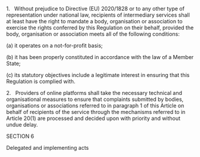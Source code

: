 1.   Without prejudice to Directive (EU) 2020/1828 or to any other type of representation under national law, recipients of intermediary services shall at least have the right to mandate a body, organisation or association to exercise the rights conferred by this Regulation on their behalf, provided the body, organisation or association meets all of the following conditions:

(a) it operates on a not-for-profit basis;

(b) it has been properly constituted in accordance with the law of a Member State;

(c) its statutory objectives include a legitimate interest in ensuring that this Regulation is complied with.

2.   Providers of online platforms shall take the necessary technical and organisational measures to ensure that complaints submitted by bodies, organisations or associations referred to in paragraph 1 of this Article on behalf of recipients of the service through the mechanisms referred to in Article 20(1) are processed and decided upon with priority and without undue delay.

SECTION 6

Delegated and implementing acts